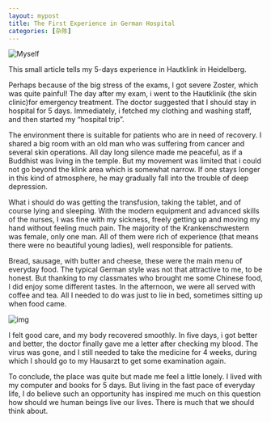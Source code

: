 ```yaml
---
layout: mypost
title: The First Experience in German Hospital
categories: [杂陈]
---
```

![Myself](XJKRANK.png) 

This small article tells my 5-days experience in Hautklink in Heidelberg.

Perhaps because of the big stress of the exams, I got severe Zoster, which was quite painful! The day after my exam, i went to the Hautklinik (the skin clinic)for emergency treatment. The doctor suggested that I should stay in hospital for 5 days. Immediately, i fetched my clothing and washing staff, and then started my “hospital trip”.

The environment there is suitable for patients who are in need of recovery. I shared a big room with an old man who was suffering from cancer and several skin operations. All day long silence made me peaceful, as if a Buddhist was living in the temple. But my movement was limited that i could not go beyond the klink area which is somewhat narrow. If one stays longer in this kind of atmosphere, he may gradually fall into the trouble of deep depression. 

What i should do was getting the transfusion, taking the tablet, and of course lying and sleeping. With the modern equipment and advanced skills of the nurses, I was fine with my sickness, freely getting up and moving my hand without feeling much pain. The majority of the Krankenschwestern was female, only one man. All of them were rich of experience (that means there were no beautiful young ladies), well responsible for patients.

Bread, sausage, with butter and cheese, these were the main menu of everyday food. The typical German style was not that attractive to me, to be honest. But thanking to my classmates who brought me some Chinese food, I did enjoy some different tastes. In the afternoon, we were all served with coffee and tea. All I needed to do was just to lie in bed, sometimes sitting up when food came.

![img](https://boundarytest.files.wordpress.com/2019/11/mmexport1574277266166.jpg?w=800)

I felt good care, and my body recovered smoothly. In five days, i got better and better, the doctor finally gave me a letter after checking my blood. The virus was gone, and I still needed to take the medicine for 4 weeks, during which I should go to my Hausarzt to get some examination again.

To conclude, the place was quite but made me feel a little lonely. I lived with my computer and books for 5 days. But living in the fast pace of everyday life, I do believe such an opportunity has inspired me much on this question how should we human beings live our lives. There is much that we should think about.